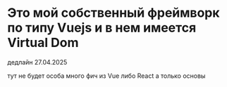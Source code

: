 # Это мой собственный фреймворк по типу Vuejs и в нем имеется Virtual Dom  

дедлайн 27.04.2025

тут не будет особа много фич из Vue либо React а только основы



